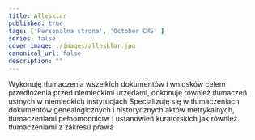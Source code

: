 ```yaml
---
title: Allesklar
published: true
tags: ['Personalna strona', 'October CMS' ]
series: false
cover_image: ./images/allesklar.jpg
canonical_url: false
description: ""
---
```



Wykonuję tłumaczenia wszelkich dokumentów i wniosków celem przedłożenia przed niemieckimi urzędami, dokonuję również tłumaczeń ustnych w niemieckich instytucjach Specjalizuję się w tłumaczeniach dokumentów genealogicznych i historycznych aktów metrykalnych, tłumaczeniami pełnomocnictw i ustanowień kuratorskich jak również tłumaczeniami z zakresu prawa
